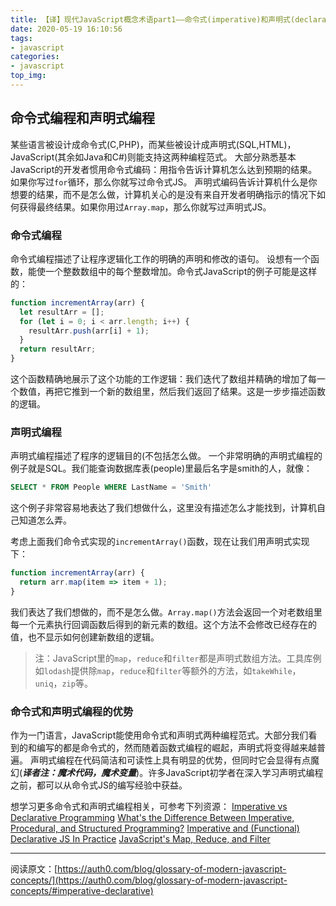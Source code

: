 ```yaml
---
title: 【译】现代JavaScript概念术语part1——命令式(imperative)和声明式(declarative)编程
date: 2020-05-19 16:10:56
tags: 
- javascript
categories:
- javascript
top_img:
---
```


## 命令式编程和声明式编程
某些语言被设计成命令式(C,PHP)，而某些被设计成声明式(SQL,HTML)，JavaScript(其余如Java和C#)则能支持这两种编程范式。
大部分熟悉基本JavaScript的开发者惯用命令式编码：用指令告诉计算机怎么达到预期的结果。如果你写过`for`循环，那么你就写过命令式JS。
声明式编码告诉计算机什么是你想要的结果，而不是怎么做，计算机关心的是没有来自开发者明确指示的情况下如何获得最终结果。如果你用过`Array.map`，那么你就写过声明式JS。

### 命令式编程
命令式编程描述了让程序逻辑化工作的明确的声明和修改的语句。
设想有一个函数，能使一个整数数组中的每个整数增加。命令式JavaScript的例子可能是这样的：
```javascript
function incrementArray(arr) {
  let resultArr = [];
  for (let i = 0; i < arr.length; i++) {
    resultArr.push(arr[i] + 1);
  }
  return resultArr;
}
```
这个函数精确地展示了这个功能的工作逻辑：我们迭代了数组并精确的增加了每一个数值，再把它推到一个新的数组里，然后我们返回了结果。这是一步步描述函数的逻辑。

### 声明式编程
声明式编程描述了程序的逻辑目的(不包括怎么做。
一个非常明确的声明式编程的例子就是SQL。我们能查询数据库表(people)里最后名字是smith的人，就像：
```sql
SELECT * FROM People WHERE LastName = 'Smith'
```
这个例子非常容易地表达了我们想做什么，这里没有描述怎么才能找到，计算机自己知道怎么弄。

考虑上面我们命令式实现的`incrementArray()`函数，现在让我们用声明式实现下：
```javascript
function incrementArray(arr) {
  return arr.map(item => item + 1);
}
```
我们表达了我们想做的，而不是怎么做。`Array.map()`方法会返回一个对老数组里每一个元素执行回调函数后得到的新元素的数组。这个方法不会修改已经存在的值，也不显示如何创建新数组的逻辑。
> 注：JavaScript里的`map`，`reduce`和`filter`都是声明式数组方法。工具库例如`lodash`提供除`map`，`reduce`和`filter`等额外的方法，如`takeWhile`，`uniq`，`zip`等。

### 命令式和声明式编程的优势
作为一门语言，JavaScript能使用命令式和声明式两种编程范式。大部分我们看到的和编写的都是命令式的，然而随着函数式编程的崛起，声明式将变得越来越普遍。
声明式编程在代码简洁和可读性上具有明显的优势，但同时它会显得有点魔幻(***译者注：魔术代码，魔术变量***)。许多JavaScript初学者在深入学习声明式编程之前，都可以从命令式JS的编写经验中获益。

想学习更多命令式和声明式编程相关，可参考下列资源：
[Imperative vs Declarative Programming](https://tylermcginnis.com/imperative-vs-declarative-programming/)
[What's the Difference Between Imperative, Procedural, and Structured Programming?](http://softwareengineering.stackexchange.com/questions/117092/whats-the-difference-between-imperative-procedural-and-structured-programming)
[Imperative and (Functional) Declarative JS In Practice](http://www.redotheweb.com/2015/09/18/declarative-imperative-js.html)
[JavaScript's Map, Reduce, and Filter](https://danmartensen.svbtle.com/javascripts-map-reduce-and-filter)

****
阅读原文：[https://auth0.com/blog/glossary-of-modern-javascript-concepts/](https://auth0.com/blog/glossary-of-modern-javascript-concepts/#imperative-declarative)